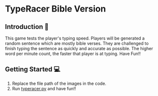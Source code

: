 # TypeRacer Bible Version

## **Introduction 📝**
This game tests the player's typing speed. Players will be generated a random sentence which are mostly bible verses. They are challenged to finish typing the sentence as quickly and accurate as possible. The higher word per minute count, the faster that player is at typing. Have Fun!!


## **Getting Started 💻**
1. Replace the file path of the images in the code.
2. Run [typeracer.py](./typeracer.py) and have fun!!
